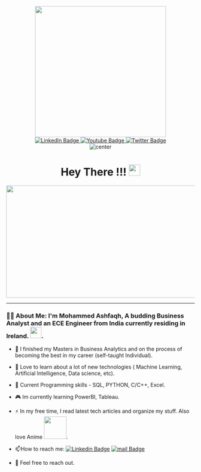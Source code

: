 <div id="header" align="center">
  <img src="https://media.giphy.com/media/eemPC4yhITcTm/giphy.gif" width="350"/>
</div>
<div id="badges" align="center">
  <a href="www.linkedin.com/in/mhdashfaqh28">
    <img src="https://img.shields.io/badge/LinkedIn-blue?style=for-the-badge&logo=linkedin&logoColor=white" alt="LinkedIn Badge"/>
  </a>
  <a href="https://instagram.com/ashfaqh_r8?utm_source=qr&igshid=ZDc4ODBmNjlmNQ%3D%3D">
    <img src="https://img.shields.io/badge/Instagram-red?style=for-the-badge&logo=youtube&logoColor=white" alt="Youtube Badge"/>
  </a>
  <a href="https://twitter.com/Ash_md_?t=U-V8CpJxzTnMKUlpLSVK6Q&s=09">
    <img src="https://img.shields.io/badge/Twitter-blue?style=for-the-badge&logo=twitter&logoColor=white" alt="Twitter Badge"/>
  </a>
</div>
<div align="center">
<img  src="https://komarev.com/ghpvc/?username=Ashfaqh-R8&style=plastic&color=blue" alt="center"/>
</div>
<h1 align="center">
  Hey There !!!
  <img src="https://media.giphy.com/media/hvRJCLFzcasrR4ia7z/giphy.gif" width="30px"/>
</h1>

<div align="center">
  <img src="https://media.giphy.com/media/dWesBcTLavkZuG35MI/giphy.gif" width="600" height="300"/>
</div>

---

### :man_technologist: About Me: I'm Mohammed Ashfaqh, A budding Business Analyst and an ECE Engineer from India currently residing in Ireland.  <img src="https://media.giphy.com/media/WUlplcMpOCEmTGBtBW/giphy.gif" width="30">.

- :telescope: I finished my Masters in Business Analytics and on the process of becoming the best in my career (self-taught Individual).

- :seedling: Love to learn about a lot of new technologies ( Machine Learning, Artificial Intelligence, Data science, etc).
  
- :game_die: Current Programming skills - SQL, PYTHON, C/C++, Excel.
  
- :video_game:  Im currently learning PowerBI, Tableau.

- :zap: In my free time, I read latest tech articles and organize my stuff. Also love Anime <img src="https://media.giphy.com/media/12775LeUHMZjNu/giphy.gif" width="60">.

- :mailbox:How to reach me: [![Linkedin Badge](https://img.shields.io/badge/-Ashfaqh-blue?style=plastic&logo=Linkedin&logoColor=white)](www.linkedin.com/in/mhdashfaqh28)  [![mail Badge](https://img.shields.io/badge/-Ashfaqh-red?style=plastic&logo=Gmail&logoColor=white)](ashfaqhmd1711@gmail.com) 

- :handshake: Feel free to reach out. 

<!---
Ashfaqh-R8/Ashfaqh-R8 is a ✨ special ✨ repository because its `README.md` (this file) appears on your GitHub profile.
You can click the Preview link to take a look at your changes.
--->
